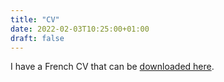 ```yaml
---
title: "CV" 
date: 2022-02-03T10:25:00+01:00
draft: false 
---
```


I have a French CV that can be [downloaded here](/files/CV_2022.pdf).
